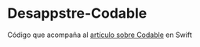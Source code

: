 # Desappstre-Codable
Código que acompaña al [artículo sobre Codable](http://desappstre.com/guia-de-codable-con-swift) en Swift
